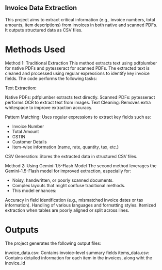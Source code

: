 ## Invoice Data Extraction 
This project aims to extract critical information (e.g., invoice numbers, total amounts, item descriptions) from invoices in both native and scanned PDFs. It outputs structured data as CSV files.
# Methods Used
Method 1: Traditional Extraction
This method extracts text using pdfplumber for native PDFs and pytesseract for scanned PDFs. The extracted text is cleaned and processed using regular expressions to identify key invoice fields. The code performs the following tasks:

Text Extraction:

Native PDFs: pdfplumber extracts text directly.
Scanned PDFs: pytesseract performs OCR to extract text from images.
Text Cleaning: Removes extra whitespace to improve extraction accuracy.

Pattern Matching: Uses regular expressions to extract key fields such as:

- Invoice Number
- Total Amount
- GSTIN
- Customer Details
- Item-wise information (name, rate, quantity, tax, etc.)
  
CSV Generation: Stores the extracted data in structured CSV files.

Method 2: Using Gemini-1.5-Flash Model
The second method leverages the Gemini-1.5-Flash model for improved extraction, especially for:

- Noisy, handwritten, or poorly scanned documents.
- Complex layouts that might confuse traditional methods.
- This model enhances:

Accuracy in field identification (e.g., mismatched invoice dates or tax information).
Handling of various languages and formatting styles.
Itemized extraction when tables are poorly aligned or split across lines.

# Outputs
The project generates the following output files:

invoice_data.csv: Contains invoice-level summary fields
items_data.csv: Contains detailed information for each item in the invoices, along wiht the inovice_id
